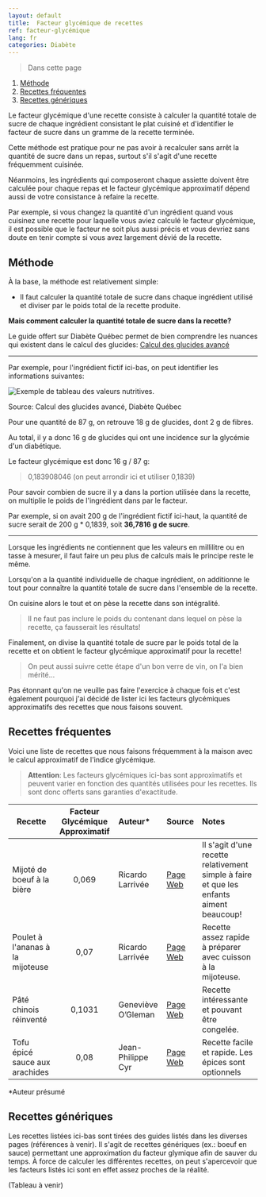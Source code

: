 ```yaml
---
layout: default
title:  Facteur glycémique de recettes
ref: facteur-glycémique
lang: fr
categories: Diabète
---
```

> Dans cette page
1. [Méthode](#m%c3%a9thode)
2. [Recettes fréquentes](#recettes-fr%c3%a9quentes)
3. [Recettes génériques](#recettes-g%c3%a9n%c3%a9riques)

Le facteur glycémique d'une recette consiste à calculer la quantité totale de sucre de chaque ingrédient consistant le plat cuisiné et d'identifier le facteur de sucre dans un gramme de la recette terminée.

Cette méthode est pratique pour ne pas avoir à recalculer sans arrêt la quantité de sucre dans un repas, surtout s'il s'agit d'une recette fréquemment cuisinée.

Néanmoins, les ingrédients qui composeront chaque assiette doivent être calculée pour chaque repas et le facteur glycémique approximatif dépend aussi de votre consistance à refaire la recette.

Par exemple, si vous changez la quantité d'un ingrédient quand vous cuisinez une recette pour laquelle vous aviez calculé le facteur glycémique, il est possible que le facteur ne soit plus aussi précis et vous devriez sans doute en tenir compte si vous avez largement dévié de la recette.

## Méthode

À la base, la méthode est relativement simple:

* Il faut calculer la quantité totale de sucre dans chaque ingrédient utilisé et diviser par le poids total de la recette produite.

**Mais comment calculer la quantité totale de sucre dans la recette?**

Le guide offert sur Diabète Québec permet de bien comprendre les nuances qui existent dans le calcul des glucides:
[Calcul des glucides avancé](https://www.diabete.qc.ca/fr/comprendre-le-diabete/ressources/getdocumentutile/Calcul-glucides-nun-10g.pdf)

----
Par exemple, pour l'ingrédient fictif ici-bas, on peut identifier les informations suivantes:

![Exemple de tableau des valeurs nutritives.](../assets/images/tableau-valeur-nutritive.png)

Source: Calcul des glucides avancé, Diabète Québec

Pour une quantité de 87 g, on retrouve 18 g de glucides, dont 2 g de fibres.

Au total, il y a donc 16 g de glucides qui ont une incidence sur la glycémie d'un diabétique.

Le facteur glycémique est donc 16 g / 87 g:

> 0,183908046 (on peut arrondir ici et utiliser 0,1839)

Pour savoir combien de sucre il y a dans la portion utilisée dans la recette, on multiplie le poids de l'ingrédient dans par le facteur.

Par exemple, si on avait 200 g de l'ingrédient fictif ici-haut, la quantité de sucre serait de 200 g * 0,1839, soit **36,7816 g de sucre**.

----

Lorsque les ingrédients ne contiennent que les valeurs en millilitre ou en tasse à mesurer, il faut faire un peu plus de calculs mais le principe reste le même.

Lorsqu'on a la quantité individuelle de chaque ingrédient, on additionne le tout pour connaître la quantité totale de sucre dans l'ensemble de la recette.

On cuisine alors le tout et on pèse la recette dans son intégralité.

>Il ne faut pas inclure le poids du contenant dans lequel on pèse la recette, ça fausserait les résultats!

Finalement, on divise la quantité totale de sucre par le poids total de la recette et on obtient le facteur glycémique approximatif pour la recette!

>On peut aussi suivre cette étape d'un bon verre de vin, on l'a bien mérité...

Pas étonnant qu'on ne veuille pas faire l'exercice à chaque fois et c'est également pourquoi j'ai décidé de lister ici les facteurs glycémiques approximatifs des recettes que nous faisons souvent.

## Recettes fréquentes

Voici une liste de recettes que nous faisons fréquemment à la maison avec le calcul approximatif de l'indice glycémique.

>**Attention**: Les facteurs glycémiques ici-bas sont approximatifs et peuvent varier en fonction des quantités utilisées pour les recettes. Ils sont donc offerts sans garanties d'exactitude.

| Recette | Facteur Glycémique Approximatif | Auteur* |Source | Notes |
|---|:---:|:---|:---|:---|
|Mijoté de boeuf à la bière|0,069|Ricardo Larrivée|[Page Web](https://www.ricardocuisine.com/recettes/5056-mijote-de-boeuf-a-la-biere)|Il s'agit d'une recette relativement simple à faire et que les enfants aiment beaucoup!|
|Poulet à l'ananas à la mijoteuse|0,07|Ricardo Larrivée|[Page Web](https://www.ricardocuisine.com/recettes/5609-poulet-a-l-ananas-a-la-mijoteuse)|Recette assez rapide à préparer avec cuisson à la mijoteuse.|
|Pâté chinois réinventé|0,1031|Geneviève O’Gleman|[Page Web](http://cuisinefuteeparentspresses.telequebec.tv/recettes/22/pate-chinois-reinvente)|Recette intéressante et pouvant être congelée.|
|Tofu épicé sauce aux arachides|0,08|Jean-Philippe Cyr|[Page Web](https://www.lacuisinedejeanphilippe.com/recipe/tofu-epice-sauce-aux-arachides/)|Recette facile et rapide. Les épices sont optionnels|

*Auteur présumé

## Recettes génériques

Les recettes listées ici-bas sont tirées des guides listés dans les diverses pages (références à venir).
Il s'agit de recettes génériques (ex.: boeuf en sauce) permettant une approximation du facteur glymique afin de sauver du temps.
À force de calculer les différentes recettes, on peut s'apercevoir que les facteurs listés ici sont en effet assez proches de la réalité.

(Tableau à venir)
